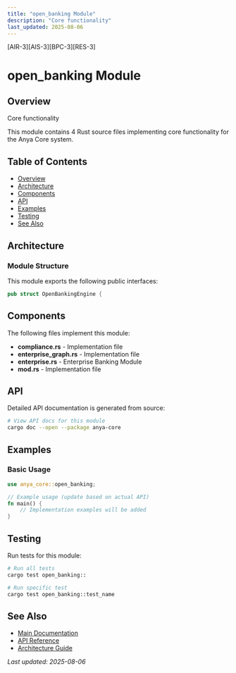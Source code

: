```yaml
---
title: "open_banking Module"
description: "Core functionality"
last_updated: 2025-08-06
---
```


[AIR-3][AIS-3][BPC-3][RES-3]

# open_banking Module

## Overview

Core functionality

This module contains 4 Rust source files implementing core functionality for the Anya Core system.

## Table of Contents

- [Overview](#overview)
- [Architecture](#architecture)
- [Components](#components)
- [API](#api)
- [Examples](#examples)
- [Testing](#testing)
- [See Also](#see-also)

## Architecture

### Module Structure

This module exports the following public interfaces:

```rust
pub struct OpenBankingEngine {
```

## Components

The following files implement this module:

- **compliance.rs** - Implementation file
- **enterprise_graph.rs** - Implementation file
- **enterprise.rs** - Enterprise Banking Module
- **mod.rs** - Implementation file

## API

Detailed API documentation is generated from source:

```bash
# View API docs for this module
cargo doc --open --package anya-core
```

## Examples

### Basic Usage

```rust
use anya_core::open_banking;

// Example usage (update based on actual API)
fn main() {
    // Implementation examples will be added
}
```

## Testing

Run tests for this module:

```bash
# Run all tests
cargo test open_banking::

# Run specific test
cargo test open_banking::test_name
```

## See Also

- [Main Documentation](../README.md)
- [API Reference](../api/README.md)
- [Architecture Guide](../architecture/README.md)

*Last updated: 2025-08-06*
